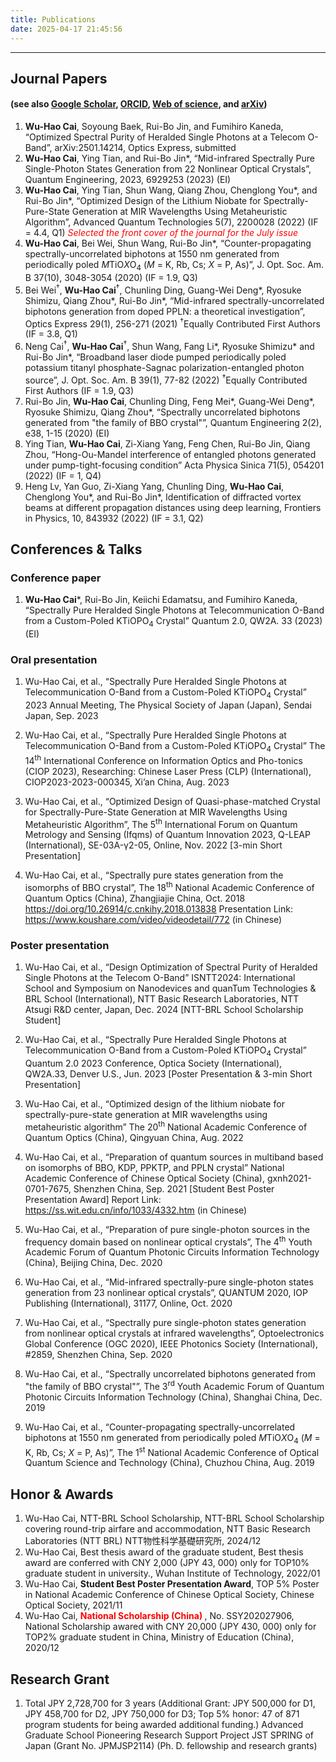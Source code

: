 ```yaml
---
title: Publications
date: 2025-04-17 21:45:56
---
```

<!-- permalink: /publications/      强制把它部署到该路径（可选，Hexo 默认也是这个）-->
<!-- layout: page                   （大部分主题可选）指定使用 page 布局 -->
---

<!-- 我的 Publications -->
## Journal Papers
#### (see also [Google Scholar](https://scholar.google.com/citations?user=7R_OSw8AAAAJ "Google Scholar"), [ORCID](https://orcid.org/0000-0001-7848-9502 "ORCID"), [Web of science](https://www.webofscience.com/wos/author/record/HCH-1201-2022 "Web of science"), and [arXiv](https://arxiv.org/search/?query=Cai%2C+Wu-Hao&searchtype=author "arXiv"))
1. **Wu-Hao Cai**, Soyoung Baek, Rui-Bo Jin, and Fumihiro Kaneda, “Optimized Spectral Purity of Heralded Single Photons at a Telecom O-Band”, arXiv:2501.14214, Optics Express, submitted
1. **Wu-Hao Cai**, Ying Tian, and Rui-Bo Jin*, “Mid-infrared Spectrally Pure Single-Photon States Generation from 22 Nonlinear Optical Crystals”, Quantum Engineering, 2023, 6929253 (2023) (EI)
1. **Wu-Hao Cai**, Ying Tian, Shun Wang, Qiang Zhou, Chenglong You*, and Rui-Bo Jin*, “Optimized Design of the Lithium Niobate for Spectrally-Pure-State Generation at MIR Wavelengths Using Metaheuristic Algorithm”, Advanced Quantum Technologies 5(7), 2200028 (2022) (IF = 4.4, Q1) *<font color = red> Selected the front cover of the journal for the July issue </font>*
1. **Wu-Hao Cai**, Bei Wei, Shun Wang, Rui-Bo Jin*, “Counter-propagating spectrally-uncorrelated biphotons at 1550 nm generated from periodically poled *M*TiO*X*O<sub>4</sub> (*M* = K, Rb, Cs; *X* = P, As)”, J. Opt. Soc. Am. B 37(10), 3048-3054 (2020) (IF = 1.9, Q3)
1. Bei Wei<sup>†</sup>, **Wu-Hao Cai**<sup>†</sup>, Chunling Ding, Guang-Wei Deng*, Ryosuke Shimizu, Qiang Zhou*, Rui-Bo Jin*, “Mid-infrared spectrally-uncorrelated biphotons generation from doped PPLN: a theoretical investigation”, Optics Express 29(1), 256-271 (2021)  <sup>†</sup>Equally Contributed First Authors (IF = 3.8, Q1)
1. Neng Cai<sup>†</sup>, **Wu-Hao Cai**<sup>†</sup>, Shun Wang, Fang Li*, Ryosuke Shimizu* and Rui-Bo Jin*, “Broadband laser diode pumped periodically poled potassium titanyl phosphate-Sagnac polarization-entangled photon source”, J. Opt. Soc. Am. B 39(1), 77-82 (2022) <sup>†</sup>Equally Contributed First Authors (IF = 1.9, Q3)
1. Rui-Bo Jin, **Wu-Hao Cai**, Chunling Ding, Feng Mei*, Guang-Wei Deng*, Ryosuke Shimizu, Qiang Zhou*, “Spectrally uncorrelated biphotons generated from "the family of BBO crystal"”, Quantum Engineering 2(2), e38, 1-15 (2020) (EI)
1. Ying Tian, **Wu-Hao Cai**, Zi-Xiang Yang, Feng Chen, Rui-Bo Jin, Qiang Zhou, “Hong-Ou-Mandel interference of entangled photons generated under pump-tight-focusing condition” Acta Physica Sinica 71(5), 054201 (2022) (IF = 1, Q4)
1. Heng Lv, Yan Guo, Zi-Xiang Yang, Chunling Ding, **Wu-Hao Cai**, Chenglong You*, and Rui-Bo Jin*,  Identification of diffracted vortex beams at different propagation distances using deep learning, Frontiers in Physics, 10, 843932 (2022) (IF = 3.1, Q2)

## Conferences & Talks
### Conference paper
1. **Wu-Hao Cai***, Rui-Bo Jin, Keiichi Edamatsu, and Fumihiro Kaneda, “Spectrally Pure Heralded Single Photons at Telecommunication O-Band from a Custom-Poled KTiOPO<sub>4</sub> Crystal” Quantum 2.0, QW2A. 33 (2023)(EI)

### Oral presentation 
1. Wu-Hao Cai, et al., “Spectrally Pure Heralded Single Photons at Telecommunication O-Band from a Custom-Poled KTiOPO<sub>4</sub> Crystal” 2023 Annual Meeting, The Physical Society of Japan (Japan), Sendai Japan, Sep. 2023

1. Wu-Hao Cai, et al., “Spectrally Pure Heralded Single Photons at Telecommunication O-Band from a Custom-Poled KTiOPO<sub>4</sub> Crystal” The 14<sup>th</sup> International Conference on Information Optics and Pho-tonics (CIOP 2023), Researching: Chinese Laser Press (CLP) (International), CIOP2023-2023-000345, Xi’an China, Aug. 2023

1. Wu-Hao Cai, et al., “Optimized Design of Quasi-phase-matched Crystal for Spectrally-Pure-State Generation at MIR Wavelengths Using Metaheuristic Algorithm”, The 5<sup>th</sup> International Forum on Quantum Metrology and Sensing (Ifqms) of Quantum Innovation 2023, Q-LEAP (International), SE-03A-γ2-05, Online, Nov. 2022 [3-min Short Presentation]

1. Wu-Hao Cai, et al., “Spectrally pure states generation from the isomorphs of BBO crystal”, The 18<sup>th</sup> National Academic Conference of Quantum Optics (China), Zhangjiajie China, Oct. 2018  
https://doi.org/10.26914/c.cnkihy.2018.013838
Presentation Link: https://www.koushare.com/video/videodetail/772 (in Chinese)

### Poster presentation 
1. Wu-Hao Cai, et al., “Design Optimization of Spectral Purity of Heralded Single Photons at the Telecom O-Band” ISNTT2024: International School and Symposium on Nanodevices and quanTum Technologies & BRL School (International), NTT Basic Research Laboratories, NTT Atsugi R&D center, Japan, Dec. 2024 [NTT-BRL School Scholarship Student]

1. Wu-Hao Cai, et al., “Spectrally Pure Heralded Single Photons at Telecommunication O-Band from a Custom-Poled KTiOPO<sub>4</sub> Crystal” Quantum 2.0 2023 Conference, Optica Society (International), QW2A.33, Denver U.S., Jun. 2023 [Poster Presentation & 3-min Short Presentation]

1. Wu-Hao Cai, et al., “Optimized design of the lithium niobate for spectrally-pure-state generation at MIR wavelengths using metaheuristic algorithm” The 20<sup>th</sup> National Academic Conference of Quantum Optics (China), Qingyuan China, Aug. 2022

1. Wu-Hao Cai, et al., “Preparation of quantum sources in multiband based on isomorphs of BBO, KDP, PPKTP, and PPLN crystal” National Academic Conference of Chinese Optical Society (China), gxnh2021-0701-7675, Shenzhen China, Sep. 2021 [Student Best Poster Presentation Award]
Report Link: https://ss.wit.edu.cn/info/1033/4332.htm (in Chinese)

1. Wu-Hao Cai, et al., “Preparation of pure single-photon sources in the frequency domain based on nonlinear optical crystals”, The 4<sup>th</sup> Youth Academic Forum of Quantum Photonic Circuits Information Technology (China), Beijing China, Dec. 2020 

1. Wu-Hao Cai, et al., “Mid-infrared spectrally-pure single-photon states generation from 23 nonlinear optical crystals”, QUANTUM 2020, IOP Publishing (International), 31177, Online, Oct. 2020

1. Wu-Hao Cai, et al., “Spectrally pure single-photon states generation from nonlinear optical crystals at infrared wavelengths”, Optoelectronics Global Conference (OGC 2020), IEEE Photonics Society (International), #2859, Shenzhen China, Sep. 2020

1. Wu-Hao Cai, et al., “Spectrally uncorrelated biphotons generated from "the family of BBO crystal"”, The 3<sup>rd</sup> Youth Academic Forum of Quantum Photonic Circuits Information Technology (China), Shanghai China, Dec. 2019

1. Wu-Hao Cai, et al., “Counter-propagating spectrally-uncorrelated biphotons at 1550 nm generated from periodically poled *M*TiO*X*O<sub>4</sub> (*M* = K, Rb, Cs; *X* = P, As)”, The 1<sup>st</sup> National Academic Conference of Optical Quantum Science and Technology (China), Chuzhou China, Aug. 2019

## Honor & Awards
1. Wu-Hao Cai, NTT-BRL School Scholarship, NTT-BRL School Scholarship covering round-trip airfare and accommodation, NTT Basic Research Laboratories (NTT BRL) NTT物性科学基礎研究所, 2024/12
1. Wu-Hao Cai, Best thesis award of the graduate student, Best thesis award are conferred with CNY 2,000 (JPY 43, 000) only for TOP10% graduate student in university., Wuhan Institute of Technology, 2022/01
1. Wu-Hao Cai, **Student Best Poster Presentation Award**, TOP 5% Poster in National Academic Conference of Chinese Optical Society, Chinese Optical Society, 2021/11
1. Wu-Hao Cai, **<font color = red> National Scholarship (China) </font>**, No. SSY202027906, National Scholarship awared with CNY 20,000 (JPY 430, 000) only for TOP2% graduate student in China, Ministry of Education (China), 2020/12

## Research Grant
1. Total JPY 2,728,700 for 3 years
(Additional Grant: JPY 500,000 for D1, JPY 458,700 for D2, JPY 750,000 for D3; Top 5% honor: 47 of 871 program students for being awarded additional funding.)
Advanced Graduate School Pioneering Research Support Project JST SPRING of Japan (Grant No. JPMJSP2114) (Ph. D. fellowship and research grants)


<!-- 这里你可以写任意内容，比如：

- 论文一：[Paper Title A](https://example.com/a)  
- 论文二：[Paper Title B](https://example.com/b)  
- 会议报告：…

 或者直接写 HTML 表格、列表都可以。 -->